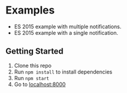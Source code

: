 # Examples

- ES 2015 example with multiple notifications.
- ES 2015 example with a single notification.

## Getting Started

1. Clone this repo
2. Run `npm install` to install dependencies
3. Run `npm start`
4. Go to [localhost:8000](http://localhost:8000/)
